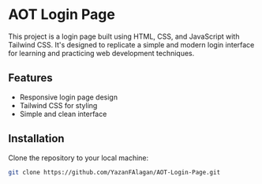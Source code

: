 # AOT Login Page

This project is a login page built using HTML, CSS, and JavaScript with Tailwind CSS. It's designed to replicate a simple and modern login interface for learning and practicing web development techniques.

## Features

- Responsive login page design
- Tailwind CSS for styling
- Simple and clean interface

## Installation

Clone the repository to your local machine:

```bash
git clone https://github.com/YazanFAlagan/AOT-Login-Page.git
